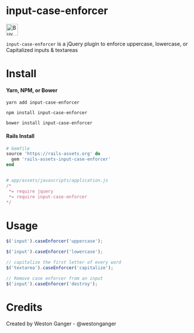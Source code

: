 # input-case-enforcer
<a href='https://ko-fi.com/A5071NK' target='_blank'><img height='32' style='border:0px;height:32px;' src='https://az743702.vo.msecnd.net/cdn/kofi1.png?v=a' border='0' alt='Buy Me a Coffee' /></a> 

`input-case-enforcer` is a jQuery plugin to enforce uppercase, lowercase, or Capitalized inputs & textareas

# Install

#### Yarn, NPM, or Bower
```
yarn add input-case-enforcer

npm install input-case-enforcer

bower install input-case-enforcer
```

#### Rails Install
```ruby
# Gemfile
source 'https://rails-assets.org' do
  gem 'rails-assets-input-case-enforcer'
end


# app/assets/javascripts/application.js
/*
 *= require jquery
 *= require input-case-enforcer
*/
```

# Usage
```javascript
$('input').caseEnforcer('uppercase');

$('input').caseEnforcer('lowercase');

// capitalize the first letter of every word
$('textarea').caseEnforcer('capitalize');

// Remove case enforcer from an input
$('input').caseEnforcer('destroy');
```

# Credits
Created by Weston Ganger - @westonganger
